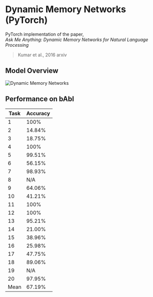 # Dynamic Memory Networks (PyTorch)
PyTorch implementation of the paper, </br>
*Ask Me Anything: Dynamic Memory Networks for Natural Language Processing* </br>
> Kumar et al., 2016 arxiv

## Model Overview
![Dynamic Memory Networks](https://www.google.co.kr/url?sa=i&rct=j&q=&esrc=s&source=images&cd=&cad=rja&uact=8&ved=0ahUKEwjb1d-qlMXXAhXHybwKHWuFDG4QjRwIBw&url=https%3A%2F%2Fyerevann.github.io%2F2016%2F02%2F05%2Fimplementing-dynamic-memory-networks%2F&psig=AOvVaw3UcToUJEeS4xk1wIfU_6Dg&ust=1510992632691815)

## Performance on bAbI
Task | Accuracy
---- | --------
 1 | 100%
 2 | 14.84%
 3 | 18.75%
 4 | 100%
 5 | 99.51%
 6 | 56.15% 
 7 | 98.93% 
 8 | N/A
 9 | 64.06%
10 | 41.21%
11 | 100%
12 | 100%
13 | 95.21%
14 | 21.00%
15 | 38.96%
16 | 25.98%
17 | 47.75%
18 | 89.06% 
19 | N/A
20 | 97.95%
Mean | 67.19%
